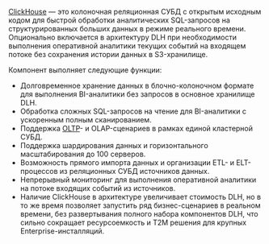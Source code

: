 [ClickHouse](/ru/dbs/dbaas/concepts/types/clickhouse) — это колоночная реляционная СУБД с открытым исходным кодом для быстрой обработки аналитических SQL-запросов на структурированных больших данных в режиме реального времени. Опционально включается в архитектуру DLH при необходимости выполнения оперативной аналитики текущих событий на входящем потоке без сохранения истории данных в S3-хранилище.

Компонент выполняет следующие функции:

- Долговременное хранение данных в блочно-колоночном формате для выполнения BI-аналитики без запросов в основное хранилище DLH.
- Обработка сложных SQL-запросов на чтение для BI-аналитики с ускоренным полным сканированием.
- Поддержка [OLTP](https://ru.wikipedia.org/wiki/OLTP)- и OLAP-сценариев в рамках единой кластерной СУБД.
- Поддержка шардирования данных и горизонтального масштабирования до 100 серверов.
- Возможность прямого импорта данных и организации ETL- и ELT-процессов из реляционных СУБД источников данных.
- Непрерывный мониторинг для выполнения оперативной аналитики на потоке входящих событий из источников.
- Наличие ClickHouse в архитектуре увеличивает стоимость DLH, но в то же время позволяет запустить ряд бизнес-сценариев в реальном времени, без развертывания полного набора компонентов DLH, что сильно сокращает ресурсоемкость и T2M решения для крупных Enterprise-инсталляций.
